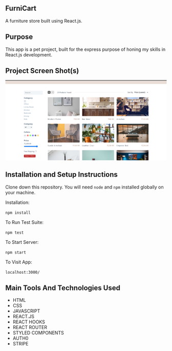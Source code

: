 ## FurniCart

A furniture store built using React.js.

## Purpose

This app is a pet project, built for the express purpose of honing my skills in React.js development.

## Project Screen Shot(s)

<img src="https://github.com/NachiketaDhal/FURNI-CART/blob/master/screenshots/Screenshot%20(109).png" width="640">

## Installation and Setup Instructions

Clone down this repository. You will need `node` and `npm` installed globally on your machine.

Installation:

`npm install`

To Run Test Suite:

`npm test`

To Start Server:

`npm start`

To Visit App:

`localhost:3000/`

## Main Tools And Technologies Used

- HTML
- CSS
- JAVASCRIPT
- REACT.JS
- REACT HOOKS
- REACT ROUTER
- STYLED COMPONENTS
- AUTH0
- STRIPE
